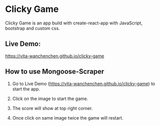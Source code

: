 # Clicky Game

Clicky Game is an app build with create-react-app with JavaScript, bootstrap and custom css.

## Live Demo: 

https://vita-wanchenchen.github.io/clicky-game

## How to use Mongoose-Scraper

1. Go to Live Demo (https://vita-wanchenchen.github.io/clicky-game) to start the app.

2. Click on the image to start the game.

3. The score will show at top right corner.

4. Once click on same image twice the game will restart.